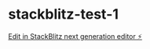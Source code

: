 # stackblitz-test-1

[Edit in StackBlitz next generation editor ⚡️](https://stackblitz.com/~/github.com/ItNoN/stackblitz-test-1)